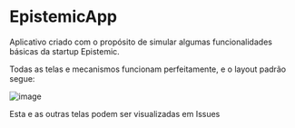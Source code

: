 # EpistemicApp
Aplicativo criado com o propósito de simular algumas funcionalidades básicas da startup Epistemic.

Todas as telas e mecanismos funcionam perfeitamente, e o layout padrão segue:

![image](https://user-images.githubusercontent.com/18382184/87586831-8facc200-c6b7-11ea-8893-1a70664157dc.png)


Esta e as outras telas podem ser visualizadas em Issues
